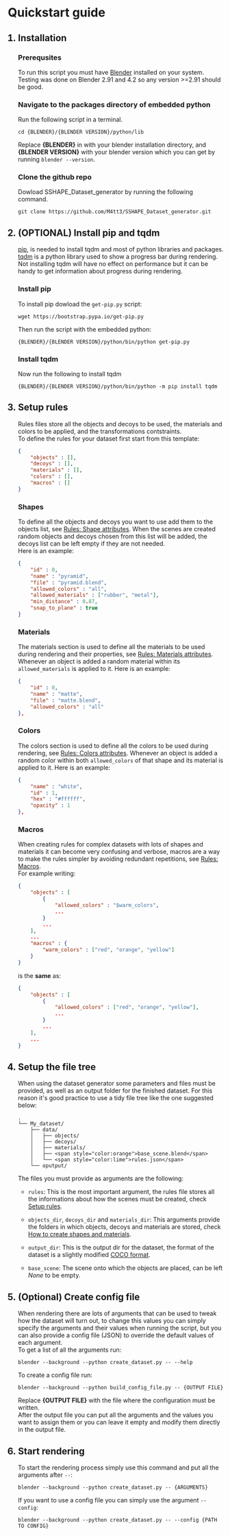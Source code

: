 # Quickstart guide

<ol>
<h2><li> Installation</h2>

### Prerequsites
To run this script you must have [Blender](https://www.blender.org/) installed on your system.
Testing was done on Blender 2.91 and 4.2 so any version >=2.91 should be good.

### Navigate to the packages directory of embedded python

Run the following script in a terminal.

    cd {BLENDER}/{BLENDER VERSION}/python/lib

Replace **{BLENDER}** in with your blender installation directory, and **{BLENDER VERSION}** with your blender version which you can get by running `blender --version`.

### Clone the github repo
Dowload SSHAPE_Dataset_generator by running the following command.

    git clone https://github.com/M4tt3/SSHAPE_Dataset_generator.git

<h2><li> (OPTIONAL) Install pip and tqdm</h2>

[pip](https://pypi.org/project/pip/), is needed to install tqdm and most of python libraries and packages.   
[tqdm](https://tqdm.github.io/) is a python library used to show a progress bar during rendering.  
Not installing tqdm will have no effect on performance but it can be handy to get information about progress during rendering.

### Install pip
To install pip dowload the `get-pip.py` script:

    wget https://bootstrap.pypa.io/get-pip.py

Then run the script with the embedded python:

    {BLENDER}/{BLENDER VERSION}/python/bin/python get-pip.py


### Install tqdm
Now run the following to install tqdm

    {BLENDER}/{BLENDER VERSION}/python/bin/python -m pip install tqdm

<h2><li> Setup rules </h2>

Rules files store all the objects and decoys to be used, the materials and colors to be applied, and the transformations contstraints.  
To define the rules for your dataset first start from this template:

```json
{
    "objects" : [],
    "decoys" : [],
    "materials" : [],
    "colors" : [],
    "macros" : []
}
```

### Shapes

To define all the objects and decoys you want to use add them to the objects list, see [Rules: Shape attributes](./docs/rules.md). When the scenes are created random objects and decoys chosen from this list will be added, the decoys list can be left empty if they are not needed.  
Here is an example:
```json
{
    "id" : 0,
    "name" : "pyramid",
    "file" : "pyramid.blend",
    "allowed_colors" : "all",
    "allowed_materials" : ["rubber", "metal"],
    "min_distance" : 0.87,
    "snap_to_plane" : true
}
```

### Materials

The materials section is used to define all the materials to be used during rendering and their properties, see [Rules: Materials attributes](./docs/rules.md). Whenever an object is added a random material within its `allowed_materials` is applied to it.
Here is an example:
```json
{
    "id" : 0,
    "name" : "matte",
    "file" : "matte.blend",
    "allowed_colors" : "all"
},
```

### Colors

The colors section is used to define all the colors to be used during rendering, see [Rules: Colors attributes](./docs/rules.md). Whenever an object is added a random color within both `allowed_colors` of that shape and its material is applied to it.
Here is an example:
```json
{
    "name" : "white",
    "id" : 1,
    "hex" : "#ffffff",
    "opacity" : 1
},
```

### Macros

When creating rules for complex datasets with lots of shapes and materials it can become very confusing and verbose, macros are a way to make the rules simpler by avoiding redundant repetitions, see [Rules: Macros](./docs/rules.md).  
For example writing:
```json
{
    "objects" : [
        {
            "allowed_colors" : "$warm_colors",
            ...
        }
        ...
    ],
    ...
    "macros" : {
        "warm_colors" : ["red", "orange", "yellow"]
    }
}
```
is the **same** as:
```json
{
    "objects" : [
        {
            "allowed_colors" : ["red", "orange", "yellow"],
            ...
        }
        ...
    ],
    ...
}
```

<h2><li> Setup the file tree </h2>

When using the dataset generator some parameters and files must be provided, as well as an output folder for the finished dataset. For this reason it's good practice to use a tidy file tree like the one suggested below: 

    .
    └── My_dataset/
        ├── data/
        │   ├── objects/
        │   ├── decoys/
        │   ├── materials/
        │   ├── <span style="color:orange">base_scene.blend</span>
        │   └── <span style="color:lime">rules.json</span>
        └── oputput/

The files you must provide as arguments are the following:

 - `rules`: This is the most important argument, the rules file stores all the informations about how the scenes must be created, check [Setup rules]().

 - `objects_dir`, `decoys_dir` and `materials_dir`: This arguments provide the folders in which objects, decoys and materials are stored, check [How to create shapes and materials]().

 - `output_dir`: This is the output dir for the dataset, the format of the dataset is a slightly modified [COCO format](https://docs.aws.amazon.com/rekognition/latest/customlabels-dg/md-coco-overview.html).

 - `base_scene`: The scene onto which the objects are placed, can be left *None* to be empty.

<h2><li> (Optional) Create config file </h2>

When rendering there are lots of arguments that can be used to tweak how the dataset will turn out, to change this values you can simply specify the arguments and their values when running the script, but you can also provide a config file (JSON) to override the default values of each argument.  
To get a list of all the arguments run:

    blender --background --python create_dataset.py -- --help

To create a config file run:

    blender --background --python build_config_file.py -- {OUTPUT FILE}

Replace **{OUTPUT FILE}** with the file where the configuration must be written.   
After the output file you can put all the arguments and the values you want to assign them or you can leave it empty and modify them directly in the output file.

<h2><li> Start rendering </h2>

To start the rendering process simply use this command and put all the arguments after `--`:

    blender --background --python create_dataset.py -- {ARGUMENTS}

If you want to use a config file you can simply use the argument `--config`:

    blender --background --python create_dataset.py -- --config {PATH TO CONFIG}

</ol>
